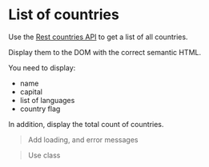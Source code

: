 # List of countries

Use the [Rest countries API](https://restcountries.eu/rest/v2/all)
to get a list of all countries.

Display them to the DOM with the correct semantic HTML.

You need to display:

* name
* capital
* list of languages
* country flag

In addition, display the total count of countries.

> Add loading, and error messages

> Use class